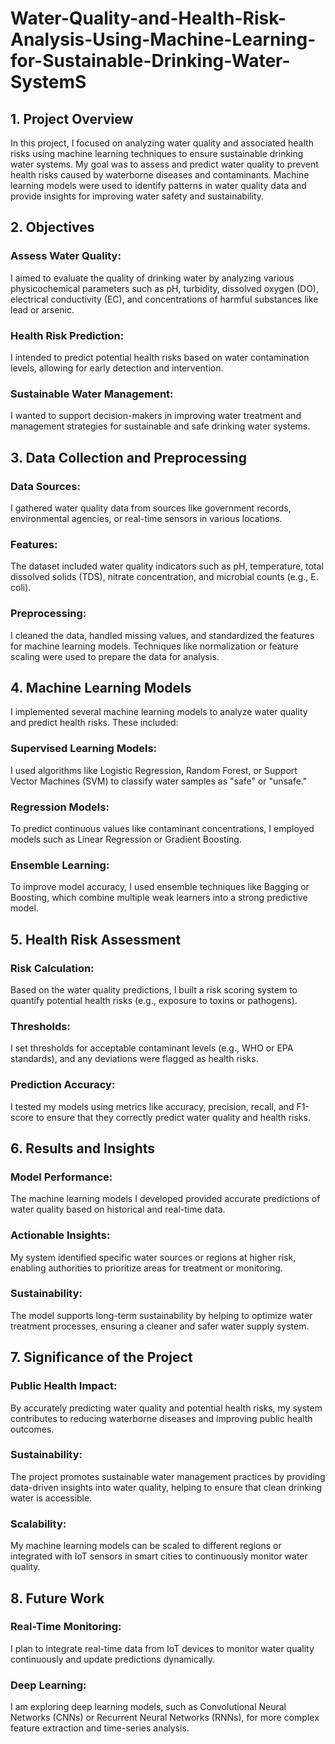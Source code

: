 # Water-Quality-and-Health-Risk-Analysis-Using-Machine-Learning-for-Sustainable-Drinking-Water-SystemS
## 1. Project Overview
In this project, I focused on analyzing water quality and associated health risks using machine learning techniques to ensure sustainable drinking water systems. My goal was to assess and predict water quality to prevent health risks caused by waterborne diseases and contaminants. Machine learning models were used to identify patterns in water quality data and provide insights for improving water safety and sustainability.

## 2. Objectives
### Assess Water Quality:   
I aimed to evaluate the quality of drinking water by analyzing various physicochemical parameters such as pH, turbidity, dissolved oxygen (DO), electrical conductivity (EC), and concentrations of harmful substances like lead or arsenic.
### Health Risk Prediction: 
I intended to predict potential health risks based on water contamination levels, allowing for early detection and intervention.
### Sustainable Water Management: 
I wanted to support decision-makers in improving water treatment and management strategies for sustainable and safe drinking water systems.
## 3. Data Collection and Preprocessing
### Data Sources: 
I gathered water quality data from sources like government records, environmental agencies, or real-time sensors in various locations.
### Features: 
The dataset included water quality indicators such as pH, temperature, total dissolved solids (TDS), nitrate concentration, and microbial counts (e.g., E. coli).
### Preprocessing: 
I cleaned the data, handled missing values, and standardized the features for machine learning models. Techniques like normalization or feature scaling were used to prepare the data for analysis.
## 4. Machine Learning Models
I implemented several machine learning models to analyze water quality and predict health risks. These included:

### Supervised Learning Models: 
I used algorithms like Logistic Regression, Random Forest, or Support Vector Machines (SVM) to classify water samples as "safe" or "unsafe."
### Regression Models: 
To predict continuous values like contaminant concentrations, I employed models such as Linear Regression or Gradient Boosting.
### Ensemble Learning: 
To improve model accuracy, I used ensemble techniques like Bagging or Boosting, which combine multiple weak learners into a strong predictive model.
## 5. Health Risk Assessment
### Risk Calculation: 
Based on the water quality predictions, I built a risk scoring system to quantify potential health risks (e.g., exposure to toxins or pathogens).
### Thresholds: 
I set thresholds for acceptable contaminant levels (e.g., WHO or EPA standards), and any deviations were flagged as health risks.
### Prediction Accuracy: 
I tested my models using metrics like accuracy, precision, recall, and F1-score to ensure that they correctly predict water quality and health risks.
## 6. Results and Insights
### Model Performance: 
The machine learning models I developed provided accurate predictions of water quality based on historical and real-time data.
### Actionable Insights: 
My system identified specific water sources or regions at higher risk, enabling authorities to prioritize areas for treatment or monitoring.
### Sustainability: 
The model supports long-term sustainability by helping to optimize water treatment processes, ensuring a cleaner and safer water supply system.
## 7. Significance of the Project
### Public Health Impact: 
By accurately predicting water quality and potential health risks, my system contributes to reducing waterborne diseases and improving public health outcomes.
### Sustainability: 
 The project promotes sustainable water management practices by providing data-driven insights into water quality, helping to ensure that clean drinking water is accessible.
### Scalability: 
My machine learning models can be scaled to different regions or integrated with IoT sensors in smart cities to continuously monitor water quality.
## 8. Future Work
### Real-Time Monitoring: 
I plan to integrate real-time data from IoT devices to monitor water quality continuously and update predictions dynamically.
### Deep Learning: 
I am exploring deep learning models, such as Convolutional Neural Networks (CNNs) or Recurrent Neural Networks (RNNs), for more complex feature extraction and time-series analysis.

